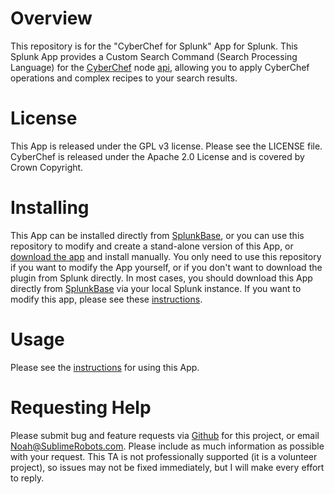 # Overview
This repository is for the "CyberChef for Splunk" App for Splunk.  This Splunk App provides a Custom Search Command (Search Processing Language) for the [CyberChef](https://gchq.github.io/CyberChef/) node [api](https://github.com/gchq/CyberChef/wiki/Node-API), allowing you to apply CyberChef operations and complex recipes to your search results.

# License
This App is released under the GPL v3 license. Please see the LICENSE file. CyberChef is released under the Apache 2.0 License and is covered by Crown Copyright.

# Installing
This App can be installed directly from [SplunkBase](https://splunkbase.splunk.com/), or you can use this repository to modify and create a stand-alone version of this App, or [download the app](https://github.com/NDietrich/CyberChef-for-Splunk/releases) and install manually. You only need to use this repository if you want to modify the App yourself, or if you don't want to download the plugin from Splunk directly. In most cases, you should download this App directly from [SplunkBase](https://splunkbase.splunk.com/) via your local Splunk instance.  If you want to modify this app, please see these [instructions](https://github.com/NDietrich/CyberChef-for-Splunk/blob/main/src/README.md).

# Usage
Please see the [instructions](https://github.com/NDietrich/CyberChef-for-Splunk/blob/main/src/cyberchef/README.md) for using this App.

# Requesting Help
Please submit bug and feature requests via [Github](https://github.com/NDietrich/Splunk-Snort3-TA/issues) for this project, or email Noah@SublimeRobots.com.  Please include as much information as possible with your request.  This TA is not professionally supported (it is a volunteer project), so issues may not be fixed immediately, but I will make every effort to reply.
